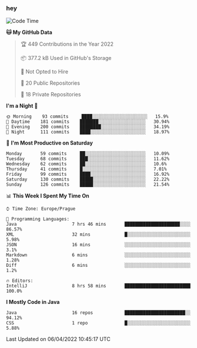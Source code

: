 ### hey

<!--START_SECTION:waka-->
![Code Time](http://img.shields.io/badge/Code%20Time-623%20hrs-blue)

**🐱 My GitHub Data** 

> 🏆 449 Contributions in the Year 2022
 > 
> 📦 377.2 kB Used in GitHub's Storage 
 > 
> 🚫 Not Opted to Hire
 > 
> 📜 20 Public Repositories 
 > 
> 🔑 18 Private Repositories  
 > 
**I'm a Night 🦉** 

```text
🌞 Morning    93 commits     ████░░░░░░░░░░░░░░░░░░░░░   15.9% 
🌆 Daytime    181 commits    ███████░░░░░░░░░░░░░░░░░░   30.94% 
🌃 Evening    200 commits    ████████░░░░░░░░░░░░░░░░░   34.19% 
🌙 Night      111 commits    ████░░░░░░░░░░░░░░░░░░░░░   18.97%

```
📅 **I'm Most Productive on Saturday** 

```text
Monday       59 commits     ██░░░░░░░░░░░░░░░░░░░░░░░   10.09% 
Tuesday      68 commits     ███░░░░░░░░░░░░░░░░░░░░░░   11.62% 
Wednesday    62 commits     ██░░░░░░░░░░░░░░░░░░░░░░░   10.6% 
Thursday     41 commits     █░░░░░░░░░░░░░░░░░░░░░░░░   7.01% 
Friday       99 commits     ████░░░░░░░░░░░░░░░░░░░░░   16.92% 
Saturday     130 commits    █████░░░░░░░░░░░░░░░░░░░░   22.22% 
Sunday       126 commits    █████░░░░░░░░░░░░░░░░░░░░   21.54%

```


📊 **This Week I Spent My Time On** 

```text
⌚︎ Time Zone: Europe/Prague

💬 Programming Languages: 
Java                     7 hrs 46 mins       █████████████████████░░░░   86.57% 
XML                      32 mins             █░░░░░░░░░░░░░░░░░░░░░░░░   5.98% 
JSON                     16 mins             ░░░░░░░░░░░░░░░░░░░░░░░░░   3.1% 
Markdown                 6 mins              ░░░░░░░░░░░░░░░░░░░░░░░░░   1.28% 
Diff                     6 mins              ░░░░░░░░░░░░░░░░░░░░░░░░░   1.2%

🔥 Editors: 
IntelliJ                 8 hrs 58 mins       █████████████████████████   100.0%

```

**I Mostly Code in Java** 

```text
Java                     16 repos            ███████████████████████░░   94.12% 
CSS                      1 repo              █░░░░░░░░░░░░░░░░░░░░░░░░   5.88%

```



 Last Updated on 06/04/2022 10:45:17 UTC
<!--END_SECTION:waka-->
